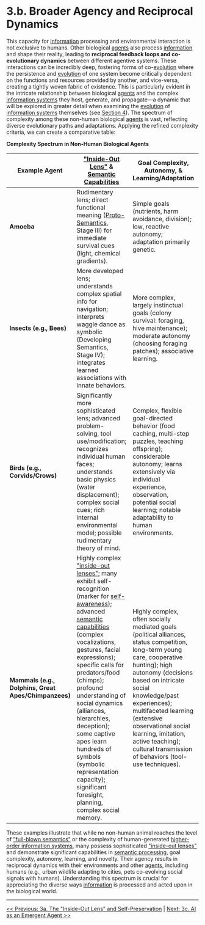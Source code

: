 # 3.b. Broader Agency and Reciprocal Dynamics

This capacity for [information](../glossary.md#information) processing and environmental interaction is not exclusive to humans. Other biological [agents](../glossary.md#agent) also process [information](../glossary.md#information) and shape their reality, leading to **reciprocal feedback loops and co-evolutionary dynamics** between different agentive systems. These interactions can be incredibly deep, fostering forms of co-[evolution](../glossary.md#evolution) where the persistence and [evolution](../glossary.md#evolution) of one system become critically dependent on the functions and resources provided by another, and vice-versa, creating a tightly woven fabric of existence. This is particularly evident in the intricate relationship between biological [agents](../glossary.md#agent) and the complex [information systems](../glossary.md#information-system) they host, generate, and propagate—a dynamic that will be explored in greater detail when examining the [evolution](../glossary.md#evolution) of [information systems](../glossary.md#information-system) themselves (see [Section 4](../04-information-systems/4-information-systems.md)). The spectrum of complexity among these non-human biological [agents](../glossary.md#agent) is vast, reflecting diverse evolutionary paths and adaptations. Applying the refined complexity criteria, we can create a comparative table:

**Complexity Spectrum in Non-Human Biological Agents**

| Example Agent | ["Inside-Out Lens"](../glossary.md#inside-out-lens) & [Semantic Capabilities](../glossary.md#semantic-information) | Goal Complexity, Autonomy, & Learning/Adaptation | Novelty & Interaction with Info Systems |
| --- | --- | --- | --- |
| **Amoeba** | Rudimentary lens; direct functional meaning ([Proto-Semantics](../glossary.md#proto-semantics), Stage III) for immediate survival cues (light, chemical gradients). | Simple goals (nutrients, harm avoidance, division); low, reactive autonomy; adaptation primarily genetic. | Novelty mainly via genetic mutation; no interaction with complex info systems. |
| **Insects (e.g., Bees)** | More developed lens; understands complex spatial info for navigation; interprets waggle dance as symbolic (Developing Semantics, Stage IV); integrates learned associations with innate behaviors. | More complex, largely instinctual goals (colony survival: foraging, hive maintenance); moderate autonomy (choosing foraging patches); associative learning. | Limited behavioral novelty (can adapt foraging to new flowers); interacts via innate responses to cues & structured communication (waggle dance). |
| **Birds (e.g., Corvids/Crows)** | Significantly more sophisticated lens; advanced problem-solving, tool use/modification; recognizes individual human faces; understands basic physics (water displacement); complex social cues; rich internal environmental model; possible rudimentary theory of mind. | Complex, flexible goal-directed behavior (food caching, multi-step puzzles, teaching offspring); considerable autonomy; learns extensively via individual experience, observation, potential social learning; notable adaptability to human environments. | Renowned for innovative problem-solving & behavioral flexibility (e.g., New Caledonian crows manufacturing/designing tools); interacts with complex environmental [information](../glossary.md#information) & simple signaling systems. |
| **Mammals (e.g., Dolphins, Great Apes/Chimpanzees)** | Highly complex ["inside-out lenses";](../glossary.md#inside-out-lens) many exhibit self-recognition (marker for [self-awareness](../glossary.md#self-awareness)); advanced [semantic capabilities](../glossary.md#semantic-information) (complex vocalizations, gestures, facial expressions); specific calls for predators/food (chimps); profound understanding of social dynamics (alliances, hierarchies, deception); some captive apes learn hundreds of symbols (symbolic representation capacity); significant foresight, planning, complex social memory. | Highly complex, often socially mediated goals (political alliances, status competition, long-term young care, cooperative hunting); high autonomy (decisions based on intricate social knowledge/past experiences); multifaceted learning (extensive observational social learning, imitation, active teaching); cultural transmission of behaviors (tool-use techniques). | High capacity for novelty (diverse/region-specific tool use, innovative hunting, complex social maneuvers); engage with sophisticated social signaling systems; can learn/use human-devised symbolic systems to a degree; do not naturally create [higher-order symbolic info systems](../glossary.md#higher-order-information-system) like human language. |

These examples illustrate that while no non-human animal reaches the level of ["full-blown semantics"](../glossary.md#full-blown-semantics) or the complexity of human-generated [higher-order information systems,](../glossary.md#higher-order-information-system) many possess sophisticated ["inside-out lenses"](../glossary.md#inside-out-lens) and demonstrate significant capabilities in [semantic processing,](../glossary.md#semantic-information) goal complexity, autonomy, learning, and novelty. Their agency results in reciprocal dynamics with their environments and other [agents](../glossary.md#agent), including humans (e.g., urban wildlife adapting to cities, pets co-evolving social signals with humans). Understanding this spectrum is crucial for appreciating the diverse ways [information](../glossary.md#information) is processed and acted upon in the biological world.

---
[<< Previous: 3a. The "Inside-Out Lens" and Self-Preservation](3a-inside-out-lens-self-preservation.md) | [Next: 3c. AI as an Emergent Agent >>](3c-ai-emergent-agent.md)
